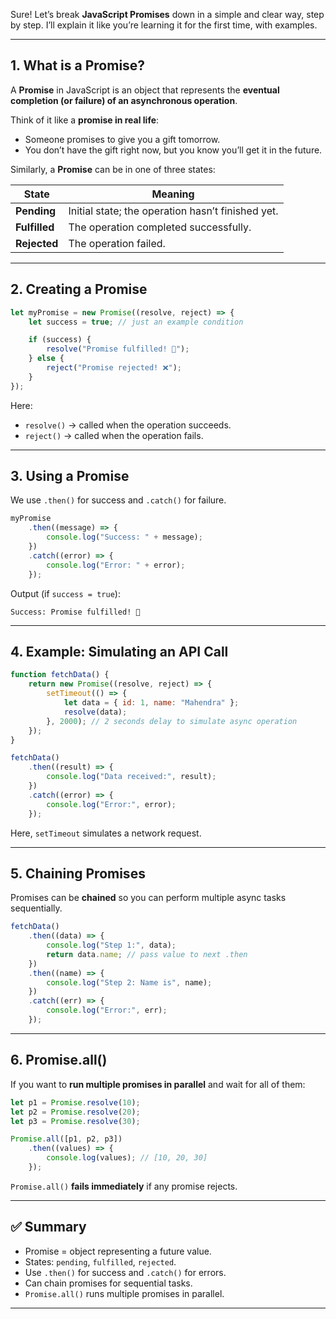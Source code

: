 Sure! Let’s break **JavaScript Promises** down in a simple and clear way, step by step. I’ll explain it like you’re learning it for the first time, with examples.

---

## **1. What is a Promise?**

A **Promise** in JavaScript is an object that represents the **eventual completion (or failure) of an asynchronous operation**.

Think of it like a **promise in real life**:

* Someone promises to give you a gift tomorrow.
* You don’t have the gift right now, but you know you’ll get it in the future.

Similarly, a **Promise** can be in one of three states:

| State         | Meaning                                           |
| ------------- | ------------------------------------------------- |
| **Pending**   | Initial state; the operation hasn’t finished yet. |
| **Fulfilled** | The operation completed successfully.             |
| **Rejected**  | The operation failed.                             |

---

## **2. Creating a Promise**

```javascript
let myPromise = new Promise((resolve, reject) => {
    let success = true; // just an example condition

    if (success) {
        resolve("Promise fulfilled! 🎉");
    } else {
        reject("Promise rejected! ❌");
    }
});
```

Here:

* `resolve()` → called when the operation succeeds.
* `reject()` → called when the operation fails.

---

## **3. Using a Promise**

We use `.then()` for success and `.catch()` for failure.

```javascript
myPromise
    .then((message) => {
        console.log("Success: " + message);
    })
    .catch((error) => {
        console.log("Error: " + error);
    });
```

Output (if `success = true`):

```
Success: Promise fulfilled! 🎉
```

---

## **4. Example: Simulating an API Call**

```javascript
function fetchData() {
    return new Promise((resolve, reject) => {
        setTimeout(() => {
            let data = { id: 1, name: "Mahendra" };
            resolve(data);
        }, 2000); // 2 seconds delay to simulate async operation
    });
}

fetchData()
    .then((result) => {
        console.log("Data received:", result);
    })
    .catch((error) => {
        console.log("Error:", error);
    });
```

Here, `setTimeout` simulates a network request.

---

## **5. Chaining Promises**

Promises can be **chained** so you can perform multiple async tasks sequentially.

```javascript
fetchData()
    .then((data) => {
        console.log("Step 1:", data);
        return data.name; // pass value to next .then
    })
    .then((name) => {
        console.log("Step 2: Name is", name);
    })
    .catch((err) => {
        console.log("Error:", err);
    });
```

---

## **6. Promise.all()**

If you want to **run multiple promises in parallel** and wait for all of them:

```javascript
let p1 = Promise.resolve(10);
let p2 = Promise.resolve(20);
let p3 = Promise.resolve(30);

Promise.all([p1, p2, p3])
    .then((values) => {
        console.log(values); // [10, 20, 30]
    });
```

`Promise.all()` **fails immediately** if any promise rejects.

---

## ✅ **Summary**

* Promise = object representing a future value.
* States: `pending`, `fulfilled`, `rejected`.
* Use `.then()` for success and `.catch()` for errors.
* Can chain promises for sequential tasks.
* `Promise.all()` runs multiple promises in parallel.

---

